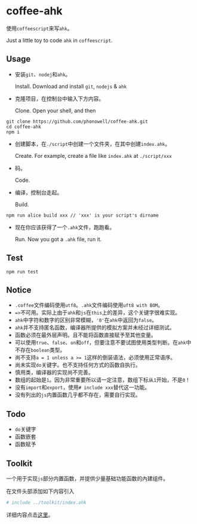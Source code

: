 # coffee-ahk

使用`coffeescript`来写`ahk`。

Just a little toy to code `ahk` in `coffeescript`.

## Usage

- 安装`git`、`nodej`和`ahk`。

  Install. Download and install `git`, `nodejs` & `ahk`

- 克隆项目，在控制台中输入下方内容。

  Clone. Open your shell, and then

```shell
git clone https://github.com/phonowell/coffee-ahk.git
cd coffee-ahk
npm i
```

- 创建脚本，在`./script`中创建一个文件夹，在其中创建`index.ahk`。

  Create. For example, create a file like `index.ahk` at `./script/xxx`

- 码。

  Code.

- 编译，控制台走起。
  
  Build.

```shell
npm run alice build xxx // 'xxx' is your script's dirname
```

- 现在你应该获得了一个`.ahk`文件，跑跑看。
  
  Run. Now you got a `.ahk` file, run it.

## Test

```shell
npm run test
```

## Notice

- `.coffee`文件编码使用`utf8`。`.ahk`文件编码使用`uft8 with BOM`。
- `=>`不可用。实际上由于`ahk`和`js`在`this`上的差异，这个关键字很难实现。
- `ahk`中字符和数字的区别非常模糊，`'0'`在`ahk`中返回为`false`。
- `ahk`并不支持匿名函数，编译器所提供的模拟方案并未经过详细测试。
- 函数必须在最外层声明。且不能将函数直接赋予至其他变量。
- 可以使用`true`、`false`、`on`和`off`，但要注意不要试图使用类型判断。在`ahk`中不存在`boolean`类型。
- 尚不支持`a = 1 unless a >= 1`这样的倒装语法，必须使用正常语序。
- 尚未实现`do`关键字。也不支持任何方式的函数自执行。
- 慎用类，编译器的实现尚不完善。
- 数组的起始是`1`。因为非常重要所以请一定注意，数组下标从`1`开始，不是`0`！
- 没有`import`和`export`，使用`# include xxx`替代这一功能。
- 没有列出的`js`内置函数几乎都不存在，需要自行实现。

## Todo

- `do`关键字
- 函数嵌套
- 函数赋予

## Toolkit

一个用于实现`js`部分内置函数，并提供少量基础功能函数的內建组件。

在文件头部添加如下内容引入

```coffee
# include ../toolkit/index.ahk
```

详细内容点击[这里](doc/toolkit.md)。
